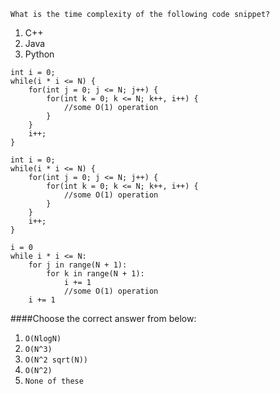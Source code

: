 ```
What is the time complexity of the following code snippet?
```
1. C++
2. Java
3. Python

```
int i = 0;
while(i * i <= N) {
    for(int j = 0; j <= N; j++) {
        for(int k = 0; k <= N; k++, i++) {
            //some O(1) operation
        }
    }
    i++;
}
```

```
int i = 0;
while(i * i <= N) {
    for(int j = 0; j <= N; j++) {
        for(int k = 0; k <= N; k++, i++) {
            //some O(1) operation
        }
    }
    i++;
}
```

```
i = 0
while i * i <= N:
    for j in range(N + 1):
        for k in range(N + 1):
            i += 1
            //some O(1) operation
    i += 1
```



####Choose the correct answer from below:
1. ```O(NlogN)```
2. ```O(N^3)```
3. ```O(N^2 sqrt(N))```
4. ```O(N^2)```
5. ```None of these```